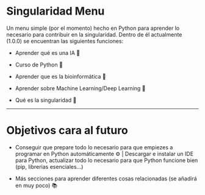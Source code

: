 # Singularidad Menu
Un menu simple (por el momento) hecho en Python para aprender lo necesario para contribuir en la singularidad. Dentro de él actualmente (1.0.0) se encuentran las siguientes funciones:

- Aprender qué es una IA 🤖

- Curso de Python 🐍

- Aprender que es la bioinformática 🐁

- Aprender sobre Machine Learning/Deep Learning 🌊

- Qué es la singularidad 🧠

---

# Objetivos cara al futuro

- Conseguir que prepare todo lo necesario para que empiezes a programar en Python automáticamente ⚙ | Descargar e instalar un IDE para Python, actualizar todo lo necesario para que Python funcione bien (pip, librerias esenciales...)

- Más secciones para aprender diferentes cosas relacionadas (se añadirá en muy poco) 📚
